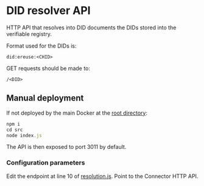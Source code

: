 # DID resolver API
HTTP API that resolves into DID documents the DIDs stored into the verifiable registry.

Format used for the DIDs is:
```
did:ereuse:<CHID>
```

GET requests should be made to:
```
/<DID>
```

## Manual deployment
If not deployed by the main Docker at the [root directory](../):
```javascript
npm i
cd src
node index.js
```
The API is then exposed to port 3011 by default.

### Configuration parameters
Edit the endpoint at line 10 of [resolution.js](src/resolution.js). Point to the Connector HTTP API.